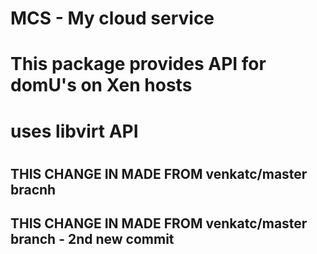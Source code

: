 # MCS - My cloud service
# This package provides API for domU's on Xen hosts
# uses libvirt API
#

## THIS CHANGE IN MADE FROM venkatc/master bracnh ###
## THIS CHANGE IN MADE FROM venkatc/master branch - 2nd new commit ##
